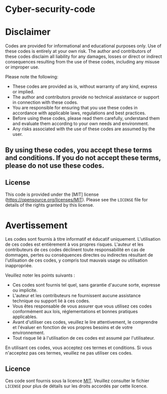 # Cyber-security-code

# Disclaimer

Codes are provided for informational and educational purposes only. Use of these codes is entirely at your own risk. The author and contributors of these codes disclaim all liability for any damages, losses or direct or indirect consequences resulting from the use of these codes, including any misuse or improper use.

Please note the following:

- These codes are provided as is, without warranty of any kind, express or implied.
- The author and contributors provide no technical assistance or support in connection with these codes.
- You are responsible for ensuring that you use these codes in accordance with applicable laws, regulations and best practices.
- Before using these codes, please read them carefully, understand them and evaluate them according to your own needs and environment.
- Any risks associated with the use of these codes are assumed by the user.

## By using these codes, you accept these terms and conditions. If you do not accept these terms, please do not use these codes.

## License

This code is provided under the [MIT] license (https://opensource.org/licenses/MIT). Please see the `LICENSE` file for details of the rights granted by this license.

# Avertissement

Les codes sont fournis à titre informatif et éducatif uniquement. L'utilisation de ces codes est entièrement à vos propres risques. L'auteur et les contributeurs de ces codes déclinent toute responsabilité en cas de dommages, pertes ou conséquences directes ou indirectes résultant de l'utilisation de ces codes, y compris tout mauvais usage ou utilisation inappropriée.

Veuillez noter les points suivants :

- Ces codes sont fournis tel quel, sans garantie d'aucune sorte, expresse ou implicite.
- L'auteur et les contributeurs ne fournissent aucune assistance technique ou support lié à ces codes.
- Vous êtes responsable de vous assurer que vous utilisez ces codes conformément aux lois, réglementations et bonnes pratiques applicables.
- Avant d'utiliser ces codes, veuillez le lire attentivement, le comprendre et l'évaluer en fonction de vos propres besoins et de votre environnement.
- Tout risque lié à l'utilisation de ces codes est assumé par l'utilisateur.

En utilisant ces codes, vous acceptez ces termes et conditions. Si vous n'acceptez pas ces termes, veuillez ne pas utiliser ces codes.

## Licence

Ces code sont fournis sous la licence [MIT](https://opensource.org/licenses/MIT). Veuillez consulter le fichier `LICENSE` pour plus de détails sur les droits accordés par cette licence.